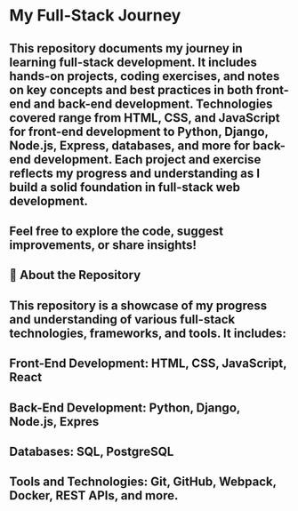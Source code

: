 <h1>My Full-Stack Journey</h1>

<h2>This repository documents my journey in learning full-stack development. It includes hands-on projects, coding exercises, and notes on key concepts and best practices in both front-end and back-end development. Technologies covered range from HTML, CSS, and JavaScript for front-end development to Python, Django, Node.js, Express, databases, and more for back-end development. Each project and exercise reflects my progress and understanding as I build a solid foundation in full-stack web development.</h2>

<h2>Feel free to explore the code, suggest improvements, or share insights!</h2>

<h2>🚀 About the Repository</h2>
<h2>This repository is a showcase of my progress and understanding of various full-stack technologies, frameworks, and tools. It includes:</h2>

<h2>Front-End Development: HTML, CSS, JavaScript, React </h2>
<h2>Back-End Development: Python, Django, Node.js, Expres</h2>
<h2>Databases: SQL, PostgreSQL</h2>
<h2>Tools and Technologies: Git, GitHub, Webpack, Docker, REST APIs, and more.</h2>
